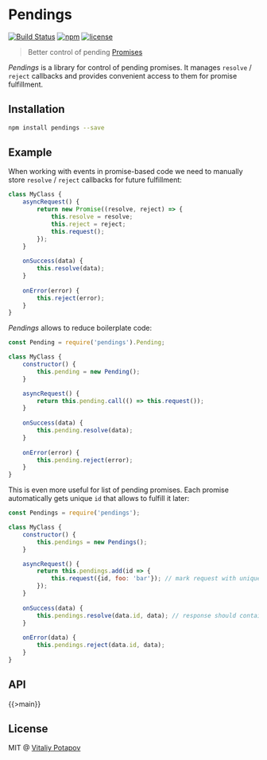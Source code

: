 # Pendings

[![Build Status](https://travis-ci.org/vitalets/pendings.svg?branch=master)](https://travis-ci.org/vitalets/pendings)
[![npm](https://img.shields.io/npm/v/pendings.svg)](https://www.npmjs.com/package/pendings)
[![license](https://img.shields.io/npm/l/pendings.svg)](https://www.npmjs.com/package/pendings)

> Better control of pending [Promises](https://developer.mozilla.org/en/docs/Web/JavaScript/Reference/Global_Objects/Promise)

*Pendings* is a library for control of pending promises. 
It manages `resolve` / `reject` callbacks and provides convenient access to them for promise fulfillment.

## Installation
```bash
npm install pendings --save
```

## Example
When working with events in promise-based code we need to manually store `resolve` / `reject` callbacks 
for future fulfillment:
```js
class MyClass {
    asyncRequest() { 
        return new Promise((resolve, reject) => {
            this.resolve = resolve;
            this.reject = reject;
            this.request();
        });
    }
    
    onSuccess(data) {
        this.resolve(data);
    }
    
    onError(error) {
        this.reject(error);
    }
}

```
*Pendings* allows to reduce boilerplate code:

```js
const Pending = require('pendings').Pending;

class MyClass {
    constructor() {
        this.pending = new Pending();
    }    

    asyncRequest() { 
        return this.pending.call(() => this.request());
    }
    
    onSuccess(data) {
        this.pending.resolve(data);
    }
    
    onError(error) {
        this.pending.reject(error);
    }
}
```
This is even more useful for list of pending promises. 
Each promise automatically gets unique `id` that allows to fulfill it later: 
```js
const Pendings = require('pendings');

class MyClass {
    constructor() {
        this.pendings = new Pendings();
    }    

    asyncRequest() { 
        return this.pendings.add(id => {
            this.request({id, foo: 'bar'}); // mark request with unique `id` generated by Pendings
        });
    }
    
    onSuccess(data) {
        this.pendings.resolve(data.id, data); // response should contain `id` property
    }
    
    onError(data) {
        this.pendings.reject(data.id, data);
    }
}
```

## API

{{>main}}

## License
MIT @ [Vitaliy Potapov](https://github.com/vitalets)
